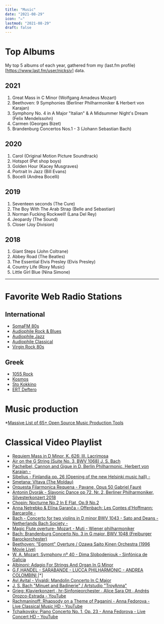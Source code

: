 ```yaml
---
title: "Music"
date: "2021-08-29"
icon: "✏️"
lastmod: "2021-08-29"
draft: false
---
```



# Top Albums
My top 5 albums of each year, gathered from my (last.fm profile)[https://www.last.fm/user/nicksiv] data.

## 2021
1. Great Mass in C Minor (Wolfgang Amadeus Mozart)
2. Beethoven: 9 Symphonies (Berliner Philharmoniker & Herbert von Karajan)
3. Symphony No. 4 in A Major "Italian" & A Midsummer Night's Dream (Felix Mendelssohn)
4. Carmen (Georges Bizet)
5. Brandenburg Concertos Nos.1 - 3 (Johann Sebastian Bach)

## 2020
1. Carol (Original Motion Picture Soundtrack)
2. Hotspot (Pet shop boys)
3. Golden Hour (Kacey Musgraves)
4. Portrait In Jazz (Bill Evans)
5. Bocelli (Andrea Bocelli)

## 2019
1. Seventeen seconds (The Cure)
2. The Boy With The Arab Strap (Belle and Sebastian)
3. Norman Fucking Rockwell! (Lana Del Rey)
4. Jeopardy	(The Sound)
5. Closer (Joy Division)

## 2018
1. Giant Steps (John Coltrane)
2. Abbey Road (The Beatles)
3. The Essential Elvis Presley (Elvis Presley)
4. Country Life (Roxy Music)
5. Little Girl Blue	(Nina Simone)

---

# Favorite Web Radio Stations

## International
- [SomaFM 80s](http://ice2.somafm.com/u80s-128-mp3)
- [Audiophile Rock & Blues](http://94.23.201.38:2199/tunein/rock.pls)
- [Audiophile Jazz](http://94.23.201.38:2199/tunein/jazz.pls)
- [Audiophile Classical](http://94.23.201.38:2199/tunein/classical.pls)
- [Virgin Rock 80s](http://icy.unitedradio.it/VirginRock80.mp3)

## Greek
- [1055 Rock](http://radio.1055rock.gr:30000/1055)
- [Kosmos](http://radiostreaming.ert.gr/ert-kosmos)
- [Sto Kokkino](http://stream.radiojar.com/kokkino-ath.mp3)
- [ERT Deftero](http://radiostreaming.ert.gr/ert-deftero)


# Music production
*[Massive List of 65+ Open Source Music Production Tools](https://midination.com/free-music-production-software/)

# Classical Video Playlist 
- [Requiem Mass in D Minor, K. 626: III. Lacrimosa ](https://www.youtube.com/watch?v=BzsrqaLgdpk )
- [Air on the G String (Suite No. 3, BWV 1068) J. S. Bach ](https://www.youtube.com/watch?v=pzlw6fUux4o )
- [Pachelbel, Cannon and Gigue in D, Berlin Philharmonic, Herbert von Karajan -  ](https://www.youtube.com/watch?v=-eAGt2RVAXI )
- [Sibelius - Finlandia op. 26 (Opening of the new Helsinki music hall) -  ](https://www.youtube.com/watch?v=qOSaT6U4e-8 )
- [Smetana: Vltava (The Moldau) ](https://www.youtube.com/watch?v=l6kqu2mk-Kw )
- [Orquesta Filarmonica Requena - Pavane, Opus 50 Gabriel Fauré ](https://www.youtube.com/watch?v=ZuM6tFwYaoI )
- [Antonin Dvorák - Slavonic Dance op 72, Nr. 2, Berliner Philharmoniker, Silvesterkonzert 2018 ](https://www.youtube.com/watch?v=e4kTHnGfhvE )
- [Chopin: Nocturne No.2 In E Flat, Op.9 No.2 ](https://www.youtube.com/watch?v=S8YhDR2fOUg )
- [Anna Netrebko & Elīna Garanča – Offenbach: Les Contes d'Hoffmann: Barcarolle -  ](https://www.youtube.com/watch?v=0u0M4CMq7uI )
- [Bach - Concerto for two violins in D minor BWV 1043 - Sato and Deans - Netherlands Bach Society -  ](https://www.youtube.com/watch?v=ILKJcsET-NM )
- [Magic Flute overture- Mozart - Muti - Wiener philharmoniker  ](https://www.youtube.com/watch?v=s2Gedb05J5M )
- [Bach: Brandenburg Concerto No. 3 in G major, BWV 1048 (Freiburger Barockorchester)  ](https://www.youtube.com/watch?v=QLj_gMBqHX8 )
- [Beethoven: "Egmont" Overture / Ozawa Saito Kinen Orchestra (1996 Movie Live)  ](https://www.youtube.com/watch?v=2HhbZmgvaKs )
- [W. A. Mozart: Symphony nº 40 - Dima Slobodeniouk - Sinfónica de Galicia ](https://www.youtube.com/watch?v=jzUJWDU_1Rg )
- [Albinoni: Adagio For Strings And Organ In G Minor ](https://www.youtube.com/watch?v=o6Q8Y9rhLQc )
- [G.F.HANDEL - SARABANDE - LUCCA PHILHARMONIC - ANDREA COLOMBINI  ](https://www.youtube.com/watch?v=8RahYPd-i8k ) [*]
- [Avi Avital - Vivaldi: Mandolin Concerto In C Major ](https://www.youtube.com/watch?v=aXBWrNN64z8 )
-  [J. S. Bach "Minuet and Badinerie" / Artstudio "TroyAnna" ](https://www.youtube.com/watch?v=2zcTKhohtJg )
-  [Grieg: Klavierkonzert ∙ hr-Sinfonieorchester ∙ Alice Sara Ott ∙ Andrés Orozco-Estrada - YouTube ](https://www.youtube.com/watch?v=odbrQEWCoOI )
-  [Rachmaninoff: Rhapsody on a Theme of Paganini - Anna Fedorova - Live Classical Music HD - YouTube ](https://www.youtube.com/watch?v=ppJ5uITLECE )
-  [Tchaikovsky: Piano Concerto No. 1, Op. 23 - Anna Fedorova - Live Concert HD - YouTube ](https://www.youtube.com/watch?v=hNfpMRSCFPE )